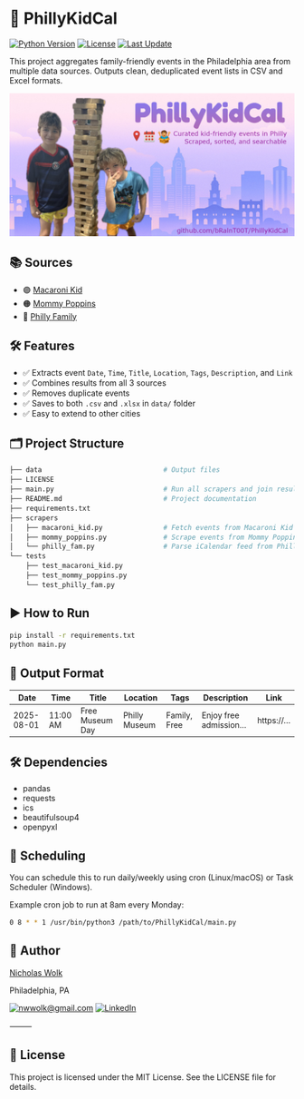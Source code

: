 # 🎡 PhillyKidCal

[![Python Version](https://img.shields.io/badge/python-3.13.1%2B-blue.svg)](https://www.python.org/)
[![License](https://img.shields.io/badge/license-MIT-green.svg)](LICENSE)
[![Last Update](https://img.shields.io/badge/last%20update-July%202025-orange)](#)

This project aggregates family-friendly events in the Philadelphia area from multiple data sources. Outputs clean, deduplicated event lists in CSV and Excel formats.

![PhillyKidCal](img/thumbnail.jpg)

## 📚 Sources

- 🟣 [Macaroni Kid](https://macaronikid.com)
- 🟠 [Mommy Poppins](https://mommypoppins.com)
- 🔵 [Philly Family](https://phillyfamily.com)

## 🛠 Features

- ✅ Extracts event `Date`, `Time`, `Title`, `Location`, `Tags`, `Description`, and `Link`
- ✅ Combines results from all 3 sources
- ✅ Removes duplicate events
- ✅ Saves to both `.csv` and `.xlsx` in `data/` folder
- ✅ Easy to extend to other cities

## 🗂 Project Structure

```bash
├── data                              # Output files
├── LICENSE
├── main.py                           # Run all scrapers and join results
├── README.md                         # Project documentation
├── requirements.txt
├── scrapers
│   ├── macaroni_kid.py               # Fetch events from Macaroni Kid API 
│   ├── mommy_poppins.py              # Scrape events from Mommy Poppins 
│   └── philly_fam.py                 # Parse iCalendar feed from Philly Family 
└── tests
    ├── test_macaroni_kid.py
    ├── test_mommy_poppins.py
    └── test_philly_fam.py
```

## ▶️ How to Run

```bash
pip install -r requirements.txt
python main.py
```

## 📝 Output Format

|Date|Time|Title|Location|Tags|Description|Link|
|-|-|-|-|-|-|-|
|2025-08-01|11:00 AM|Free Museum Day|Philly Museum|Family, Free|Enjoy free admission…|https://…|

## 🛠 Dependencies

- pandas
- requests
- ics
- beautifulsoup4
- openpyxl

## 📅 Scheduling

You can schedule this to run daily/weekly using cron (Linux/macOS) or Task Scheduler (Windows).

Example cron job to run at 8am every Monday:

```bash
0 8 * * 1 /usr/bin/python3 /path/to/PhillyKidCal/main.py
```

## 👤 Author

[Nicholas Wolk](https://www.nickwolk.com)

Philadelphia, PA

[![nwwolk@gmail.com](https://img.shields.io/badge/Gmail-D14836?style=for-the-badge&logo=gmail&logoColor=white)](mailto:nwwolk@gmail.com)
[![LinkedIn](https://img.shields.io/badge/LinkedIn-0077B5?style=for-the-badge&logo=linkedin&logoColor=white)](https://www.linkedin.com/in/nicholaswolk)

⸻

## 📝 License

This project is licensed under the MIT License. See the LICENSE file for details.
